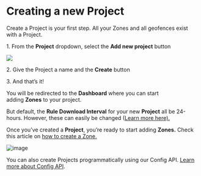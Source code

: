 Creating a new Project
======================

Create a Project is your first step. All your Zones and all geofences exist with a Project.

1\. From the **Project** dropdown, select the **Add new project** button

![](https://docs.bluedot.io/wp-content/uploads/2022/09/canvas-add-project-1024x518.jpg)

2\. Give the Project a name and the **Create** button

3\. And that’s it!

You will be redirected to the **Dashboard** where you can start adding **Zones** to your project.

But default, the **Rule Download Interval** for your new **Project** all be 24-hours. However, these can easily be changed ([Learn more here).](https://bluedotinnovation.zendesk.com/hc/en-us/articles/360001249775)

Once you’ve created a **Project**, you’re ready to start adding **Zones.** Check this article on [how to create a Zone.](https://docs.bluedot.io/canvas/add-a-new-zone/)

![image](https://docs.bluedot.io/wp-content/uploads/2021/07/info.png)

You can also create Projects programmatically using our Config API. [Learn more about Config API](https://docs.bluedot.io/config-api/).